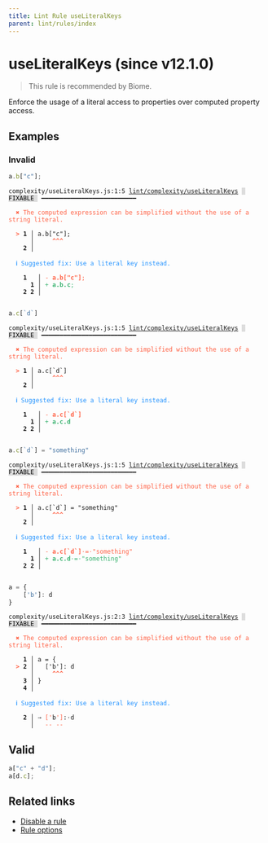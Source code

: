 ```yaml
---
title: Lint Rule useLiteralKeys
parent: lint/rules/index
---
```


# useLiteralKeys (since v12.1.0)

> This rule is recommended by Biome.

Enforce the usage of a literal access to properties over computed property access.

## Examples

### Invalid

```jsx
a.b["c"];
```

<pre class="language-text"><code class="language-text">complexity/useLiteralKeys.js:1:5 <a href="https://biomejs.dev/lint/rules/useLiteralKeys">lint/complexity/useLiteralKeys</a> <span style="color: #000; background-color: #ddd;"> FIXABLE </span> ━━━━━━━━━━━━━━━━━━━━━━━━━━

<strong><span style="color: Tomato;">  </span></strong><strong><span style="color: Tomato;">✖</span></strong> <span style="color: Tomato;">The computed expression can be simplified without the use of a string literal.</span>
  
<strong><span style="color: Tomato;">  </span></strong><strong><span style="color: Tomato;">&gt;</span></strong> <strong>1 │ </strong>a.b[&quot;c&quot;];
   <strong>   │ </strong>    <strong><span style="color: Tomato;">^</span></strong><strong><span style="color: Tomato;">^</span></strong><strong><span style="color: Tomato;">^</span></strong>
    <strong>2 │ </strong>
  
<strong><span style="color: rgb(38, 148, 255);">  </span></strong><strong><span style="color: rgb(38, 148, 255);">ℹ</span></strong> <span style="color: rgb(38, 148, 255);">Suggested fix</span><span style="color: rgb(38, 148, 255);">: </span><span style="color: rgb(38, 148, 255);">Use a literal key instead.</span>
  
    <strong>1</strong>  <strong> │ </strong><span style="color: Tomato;">-</span> <span style="color: Tomato;"><strong>a</strong></span><span style="color: Tomato;"><strong>.</strong></span><span style="color: Tomato;"><strong>b</strong></span><span style="color: Tomato;"><strong>[</strong></span><span style="color: Tomato;"><strong>&quot;</strong></span><span style="color: Tomato;"><strong>c</strong></span><span style="color: Tomato;"><strong>&quot;</strong></span><span style="color: Tomato;"><strong>]</strong></span><span style="color: Tomato;">;</span>
      <strong>1</strong><strong> │ </strong><span style="color: MediumSeaGreen;">+</span> <span style="color: MediumSeaGreen;"><strong>a</strong></span><span style="color: MediumSeaGreen;"><strong>.</strong></span><span style="color: MediumSeaGreen;"><strong>b</strong></span><span style="color: MediumSeaGreen;"><strong>.</strong></span><span style="color: MediumSeaGreen;"><strong>c</strong></span><span style="color: MediumSeaGreen;">;</span>
    <strong>2</strong> <strong>2</strong><strong> │ </strong>  
  
</code></pre>

```jsx
a.c[`d`]
```

<pre class="language-text"><code class="language-text">complexity/useLiteralKeys.js:1:5 <a href="https://biomejs.dev/lint/rules/useLiteralKeys">lint/complexity/useLiteralKeys</a> <span style="color: #000; background-color: #ddd;"> FIXABLE </span> ━━━━━━━━━━━━━━━━━━━━━━━━━━

<strong><span style="color: Tomato;">  </span></strong><strong><span style="color: Tomato;">✖</span></strong> <span style="color: Tomato;">The computed expression can be simplified without the use of a string literal.</span>
  
<strong><span style="color: Tomato;">  </span></strong><strong><span style="color: Tomato;">&gt;</span></strong> <strong>1 │ </strong>a.c[`d`]
   <strong>   │ </strong>    <strong><span style="color: Tomato;">^</span></strong><strong><span style="color: Tomato;">^</span></strong><strong><span style="color: Tomato;">^</span></strong>
    <strong>2 │ </strong>
  
<strong><span style="color: rgb(38, 148, 255);">  </span></strong><strong><span style="color: rgb(38, 148, 255);">ℹ</span></strong> <span style="color: rgb(38, 148, 255);">Suggested fix</span><span style="color: rgb(38, 148, 255);">: </span><span style="color: rgb(38, 148, 255);">Use a literal key instead.</span>
  
    <strong>1</strong>  <strong> │ </strong><span style="color: Tomato;">-</span> <span style="color: Tomato;"><strong>a</strong></span><span style="color: Tomato;"><strong>.</strong></span><span style="color: Tomato;"><strong>c</strong></span><span style="color: Tomato;"><strong>[</strong></span><span style="color: Tomato;"><strong>`</strong></span><span style="color: Tomato;"><strong>d</strong></span><span style="color: Tomato;"><strong>`</strong></span><span style="color: Tomato;"><strong>]</strong></span>
      <strong>1</strong><strong> │ </strong><span style="color: MediumSeaGreen;">+</span> <span style="color: MediumSeaGreen;"><strong>a</strong></span><span style="color: MediumSeaGreen;"><strong>.</strong></span><span style="color: MediumSeaGreen;"><strong>c</strong></span><span style="color: MediumSeaGreen;"><strong>.</strong></span><span style="color: MediumSeaGreen;"><strong>d</strong></span>
    <strong>2</strong> <strong>2</strong><strong> │ </strong>  
  
</code></pre>

```jsx
a.c[`d`] = "something"
```

<pre class="language-text"><code class="language-text">complexity/useLiteralKeys.js:1:5 <a href="https://biomejs.dev/lint/rules/useLiteralKeys">lint/complexity/useLiteralKeys</a> <span style="color: #000; background-color: #ddd;"> FIXABLE </span> ━━━━━━━━━━━━━━━━━━━━━━━━━━

<strong><span style="color: Tomato;">  </span></strong><strong><span style="color: Tomato;">✖</span></strong> <span style="color: Tomato;">The computed expression can be simplified without the use of a string literal.</span>
  
<strong><span style="color: Tomato;">  </span></strong><strong><span style="color: Tomato;">&gt;</span></strong> <strong>1 │ </strong>a.c[`d`] = &quot;something&quot;
   <strong>   │ </strong>    <strong><span style="color: Tomato;">^</span></strong><strong><span style="color: Tomato;">^</span></strong><strong><span style="color: Tomato;">^</span></strong>
    <strong>2 │ </strong>
  
<strong><span style="color: rgb(38, 148, 255);">  </span></strong><strong><span style="color: rgb(38, 148, 255);">ℹ</span></strong> <span style="color: rgb(38, 148, 255);">Suggested fix</span><span style="color: rgb(38, 148, 255);">: </span><span style="color: rgb(38, 148, 255);">Use a literal key instead.</span>
  
    <strong>1</strong>  <strong> │ </strong><span style="color: Tomato;">-</span> <span style="color: Tomato;"><strong>a</strong></span><span style="color: Tomato;"><strong>.</strong></span><span style="color: Tomato;"><strong>c</strong></span><span style="color: Tomato;"><strong>[</strong></span><span style="color: Tomato;"><strong>`</strong></span><span style="color: Tomato;"><strong>d</strong></span><span style="color: Tomato;"><strong>`</strong></span><span style="color: Tomato;"><strong>]</strong></span><span style="color: Tomato;"><span style="opacity: 0.8;">·</span></span><span style="color: Tomato;">=</span><span style="color: Tomato;"><span style="opacity: 0.8;">·</span></span><span style="color: Tomato;">&quot;</span><span style="color: Tomato;">s</span><span style="color: Tomato;">o</span><span style="color: Tomato;">m</span><span style="color: Tomato;">e</span><span style="color: Tomato;">t</span><span style="color: Tomato;">h</span><span style="color: Tomato;">i</span><span style="color: Tomato;">n</span><span style="color: Tomato;">g</span><span style="color: Tomato;">&quot;</span>
      <strong>1</strong><strong> │ </strong><span style="color: MediumSeaGreen;">+</span> <span style="color: MediumSeaGreen;"><strong>a</strong></span><span style="color: MediumSeaGreen;"><strong>.</strong></span><span style="color: MediumSeaGreen;"><strong>c</strong></span><span style="color: MediumSeaGreen;"><strong>.</strong></span><span style="color: MediumSeaGreen;"><strong>d</strong></span><span style="color: MediumSeaGreen;"><span style="opacity: 0.8;">·</span></span><span style="color: MediumSeaGreen;">=</span><span style="color: MediumSeaGreen;"><span style="opacity: 0.8;">·</span></span><span style="color: MediumSeaGreen;">&quot;</span><span style="color: MediumSeaGreen;">s</span><span style="color: MediumSeaGreen;">o</span><span style="color: MediumSeaGreen;">m</span><span style="color: MediumSeaGreen;">e</span><span style="color: MediumSeaGreen;">t</span><span style="color: MediumSeaGreen;">h</span><span style="color: MediumSeaGreen;">i</span><span style="color: MediumSeaGreen;">n</span><span style="color: MediumSeaGreen;">g</span><span style="color: MediumSeaGreen;">&quot;</span>
    <strong>2</strong> <strong>2</strong><strong> │ </strong>  
  
</code></pre>

```jsx
a = {
	['b']: d
}
```

<pre class="language-text"><code class="language-text">complexity/useLiteralKeys.js:2:3 <a href="https://biomejs.dev/lint/rules/useLiteralKeys">lint/complexity/useLiteralKeys</a> <span style="color: #000; background-color: #ddd;"> FIXABLE </span> ━━━━━━━━━━━━━━━━━━━━━━━━━━

<strong><span style="color: Tomato;">  </span></strong><strong><span style="color: Tomato;">✖</span></strong> <span style="color: Tomato;">The computed expression can be simplified without the use of a string literal.</span>
  
    <strong>1 │ </strong>a = {
<strong><span style="color: Tomato;">  </span></strong><strong><span style="color: Tomato;">&gt;</span></strong> <strong>2 │ </strong>	['b']: d
   <strong>   │ </strong>	 <strong><span style="color: Tomato;">^</span></strong><strong><span style="color: Tomato;">^</span></strong><strong><span style="color: Tomato;">^</span></strong>
    <strong>3 │ </strong>}
    <strong>4 │ </strong>
  
<strong><span style="color: rgb(38, 148, 255);">  </span></strong><strong><span style="color: rgb(38, 148, 255);">ℹ</span></strong> <span style="color: rgb(38, 148, 255);">Suggested fix</span><span style="color: rgb(38, 148, 255);">: </span><span style="color: rgb(38, 148, 255);">Use a literal key instead.</span>
  
<strong>  </strong><strong>  2 │ </strong><span style="opacity: 0.8;">→ </span><span style="color: Tomato;">[</span><span style="color: Tomato;">'</span>b<span style="color: Tomato;">'</span><span style="color: Tomato;">]</span>:<span style="opacity: 0.8;">·</span>d
<strong>  </strong><strong>    │ </strong>  <span style="color: Tomato;">-</span><span style="color: Tomato;">-</span> <span style="color: Tomato;">-</span><span style="color: Tomato;">-</span>   
</code></pre>

## Valid

```jsx
a["c" + "d"];
a[d.c];
```

## Related links

- [Disable a rule](/linter/#disable-a-lint-rule)
- [Rule options](/linter/#rule-options)
